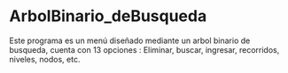 # ArbolBinario_deBusqueda
Este programa es un menú diseñado mediante un arbol binario de busqueda, cuenta con 13 opciones : Eliminar, buscar, ingresar, recorridos, niveles, nodos, etc.
